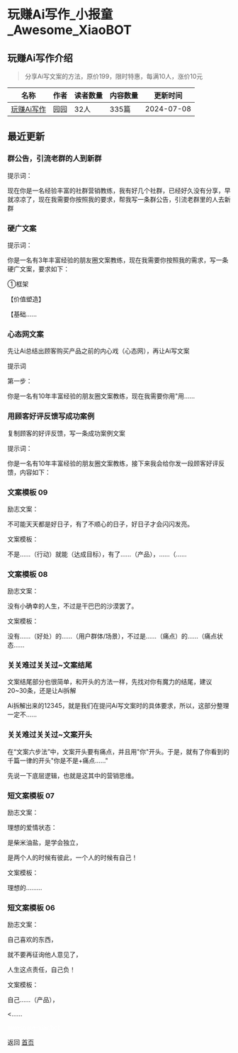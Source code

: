 # 玩赚Ai写作_小报童_Awesome_XiaoBOT

## 玩赚Ai写作介绍
> 分享Ai写文案的方法，原价199，限时特惠，每满10人，涨价10元  
  


|名称|作者|读者数量|内容数量|更新时间|
|---|---|---|---|---|
|[玩赚Ai写作](https://xiaobot.net/p/626475882?refer=9c3f1c95-a052-465a-9902-f6d75080262a)|园园|32人|335篇|2024-07-08|

## 最近更新
### 群公告，引流老群的人到新群

提示词：

现在你是一名经验丰富的社群营销教练，我有好几个社群，已经好久没有分享，早就凉凉了，现在我需要你按照我的要求，帮我写一条群公告，引流老群里的人去新群

### 硬广文案

提示词：

你是一名有3年丰富经验的朋友圈文案教练，现在我需要你按照我的需求，写一条硬广文案，要求如下：

①框架

【价值塑造】

【基础......

### 心态网文案

先让Ai总结出顾客购买产品之前的内心戏（心态网），再让Ai写文案

提示词

第一步：

你是一名有10年丰富经验的朋友圈文案教练，现在我需要你用"用......

### 用顾客好评反馈写成功案例

复制顾客的好评反馈，写一条成功案例文案

提示词：

​你是一名有10年丰富经验的朋友圈文案教练，接下来我会给你发一段顾客好评反馈，内容如下：

### 文案模板 09

励志文案：

不可能天天都是好日子，有了不顺心的日子，好日子才会闪闪发亮。

文案模板：

不是……（行动）就能（达成目标），有了……（产品），……（......

### 文案模板 08

励志文案：

没有小确幸的人生，不过是干巴巴的沙漠罢了。

文案模板：

没有……（好处）的……（用户群体/场景），不过是……（痛点）的……（痛点状态......

### 关关难过关关过~文案结尾

文案结尾部分也很简单，和开头的方法一样，先找对你有魔力的结尾，建议20~30条，还是让Ai拆解

Ai拆解出来的12345，就是我们在提问Ai写文案时的具体要求，所以，这部分整理一定不......

### 关关难过关关过~文案开头

在“文案六步法”中，文案开头要有痛点，并且用"你"开头。于是，就有了你看到的千篇一律的开头"你是不是+痛点……"

先说一下底层逻辑，也就是这其中的营销思维。

### 短文案模板 07

励志文案：

理想的爱情状态：

是柴米油盐，是学会独立，

是两个人的时候有彼此，一个人的时候有自己！

文案模板：

理想的…......

### 短文案模板 06

励志文案：

自己喜欢的东西，

就不要再征询他人意见了，

人生这点责任，自己负！

文案模板：

自己……（产品），

<......


<a href="https://github.com/Reno9527/awesome-xiaobot" style="color: white; text-decoration: none;">awesome-xiaobot</a>

返回 [首页](../README.md)
